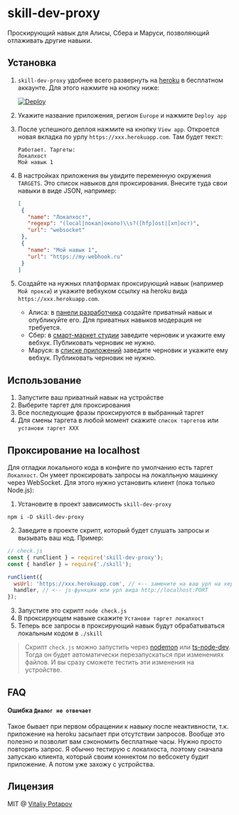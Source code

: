 # skill-dev-proxy
Проскирующий навык для Алисы, Сбера и Маруси, позволяющий отлаживать другие навыки.

## Установка
1. `skill-dev-proxy` удобнее всего развернуть на [heroku](https://heroku.com) в бесплатном аккаунте. Для этого нажмите на кнопку ниже:

   [![Deploy](https://www.herokucdn.com/deploy/button.svg)](https://heroku.com/deploy)

2. Укажите название приложения, регион `Europe` и нажмите `Deploy app`
3. После успешного деплоя нажмите на кнопку `View app`. Откроется новая вкладка по урлу `https://xxx.herokuapp.com`. Там будет текст:
   ```
   Работает. Таргеты:
   Локалхост
   Мой навык 1
   ```
4. В настройках приложения вы увидите переменную окружения `TARGETS`. Это список навыков для проксирования. Внесите туда свои навыки в виде JSON, например:
   ```json
   [
    {
      "name": "Локалхост",
      "regexp": "(local|локал|около)\\s?([hfp]ost|[хп]ост)",
      "url": "websocket"
    },
    {
      "name": "Мой навык 1",
      "url": "https://my-webhook.ru"
    }
   ]
   ```

5. Создайте на нужных платформах проксирующий навык (например `Мой прокси`) и укажите вебхуком ссылку на heroku вида `https://xxx.herokuapp.com`.
   * Алиса: в [панели разработчика](https://dialogs.yandex.ru/developer) создайте приватный навык и опубликуйте его. Для приватных навыков модерация не требуется.
   * Сбер: в [смарт-маркет студии](https://developers.sber.ru/studio) заведите черновик и укажите ему вебхук. Публиковать черновик не нужно.
   * Маруся: в [списке приложений](https://vk.com/apps?act=manage) заведите черновик и укажите ему вебхук. Публиковать черновик не нужно.

## Использование
1. Запустите ваш приватный навык на устройстве
3. Выберите таргет для проксирования
4. Все последующие фразы проксируются в выбранный таргет
5. Для смены таргета в любой момент скажите `список таргетов` или `установи таргет XXX`

## Проксирование на localhost
Для отладки локального кода в конфиге по умолчанию есть таргет `Локалхост`. Он умеет проксировать запросы на локалльную машинку через WebSocket. Для этого нужно установить клиент (пока только Node.js):

1. Установите в проект зависимость `skill-dev-proxy`
  ```
  npm i -D skill-dev-proxy
  ```
2. Заведите в проекте скрипт, который будет слушать запросы и вызывать ваш код. Пример:
  ```js
  // check.js
  const { runClient } = require('skill-dev-proxy');
  const { handler } = require('./skill');

  runClient({
    wsUrl: 'https://xxx.herokuapp.com', // <-- замените на ваш урл на хероку
    handler, // <-- js-функция или урл вида http://localhost:PORT
  });
  ```
3. Запустите это скрипт `node check.js`
4. В проксирующем навыке скажите `Установи таргет локалхост`
5. Теперь все запросы в проксирующий навык будут обрабатываться локальным кодом в `./skill`

> Скрипт `check.js` можно запустить через [nodemon](https://github.com/remy/nodemon) или [ts-node-dev](https://github.com/wclr/ts-node-dev). Тогда он будет автоматически перезапускаться при изменениях файлов. И вы сразу сможете тестить эти изменения на устройстве.

## FAQ
#### Ошибка `Диалог не отвечает`
Такое бывает при первом обращении к навыку после неактивности, т.к. приложение на heroku засыпает при отсутствии запросов. Вообще это полезно и позволит вам сэкономить бесплатные часы. Нужно просто повторить запрос. Я обычно тестирую с локалхоста, поэтому сначала запускаю клиента, который своим коннектом по вебсокету будит приложение. А потом уже захожу с устройства.

## Лицензия
MIT @ [Vitaliy Potapov](https://github.com/vitalets)
